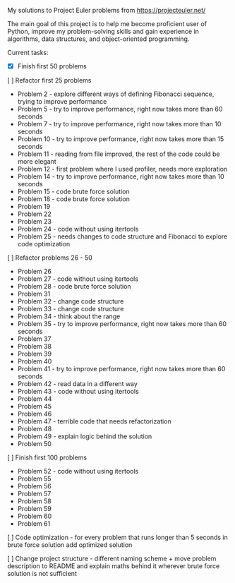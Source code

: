 My solutions to Project Euler problems from https://projecteuler.net/

The main goal of this project is to help me become proficient user of Python, improve my problem-solving skills and 
gain experience in algorithms, data structures, and object-oriented programming.

Current tasks:

- [x] Finish first 50 problems

[ ] Refactor first 25 problems 
 - Problem 2 - explore different ways of defining Fibonacci sequence, trying to improve performance
 - Problem 5 - try to improve performance, right now takes more than 60 seconds
 - Problem 7 - try to improve performance, right now takes more than 10 seconds
 - Problem 10 - try to improve performance, right now takes more than 15 seconds
 - Problem 11 - reading from file improved, the rest of the code could be more elegant
 - Problem 12 - first problem where I used profiler, needs more exploration
 - Problem 14 - try to improve performance, right now takes more than 10 seconds
 - Problem 15 - code brute force solution
 - Problem 18 - code brute force solution
 - Problem 19
 - Problem 22
 - Problem 23
 - Problem 24 - code without using itertools
 - Problem 25 - needs changes to code structure and Fibonacci to explore code optimization
 
 [ ] Refactor problems 26 - 50
 - Problem 26
 - Problem 27 - code without using itertools
 - Problem 28 - code brute force solution
 - Problem 31
 - Problem 32 - change code structure
 - Problem 33 - change code structure
 - Problem 34 - think about the range 
 - Problem 35 - try to improve performance, right now takes more than 60 seconds
 - Problem 37
 - Problem 38
 - Problem 39
 - Problem 40
 - Problem 41 - try to improve performance, right now takes more than 60 seconds
 - Problem 42 - read data in a different way
 - Problem 43 - code without using itertools
 - Problem 44
 - Problem 45
 - Problem 46
 - Problem 47 - terrible code that needs refactorization 
 - Problem 48
 - Problem 49 - explain logic behind the solution
 - Problem 50
 
[ ] Finish first 100 problems

 - Problem 52 - code without using itertools
 - Problem 55
 - Problem 56
 - Problem 57
 - Problem 58
 - Problem 59
 - Problem 60
 - Problem 61


[ ] Code optimization - for every problem that runs longer than 5 seconds in brute force solution add optimized solution

[ ] Change project structure - different naming scheme + move problem description to README and explain maths behind it wherever brute force solution is not sufficient

